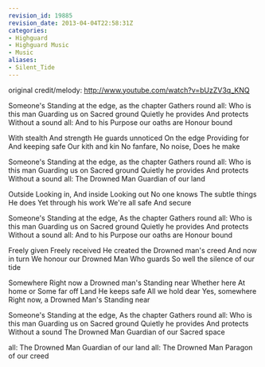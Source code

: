 ```yaml
---
revision_id: 19885
revision_date: 2013-04-04T22:58:31Z
categories:
- Highguard
- Highguard Music
- Music
aliases:
- Silent_Tide
---
```


original credit/melody: http://www.youtube.com/watch?v=bUzZV3q_KNQ 

Someone's Standing at the edge, as the chapter Gathers round
all: Who is this man Guarding us on Sacred ground
Quietly he provides And protects  Without a sound
all: And to his Purpose our oaths are Honour bound

With stealth And strength He guards unnoticed On the edge
Providing for And keeping safe Our kith and kin
No fanfare, No noise, Does he make

Someone's Standing at the edge, as the chapter Gathers round
all: Who is this man Guarding us on Sacred ground
Quietly he provides And protects  Without a sound
all: The Drowned Man Guardian of our land

Outside Looking in, And inside Looking out
No one knows The subtle things He does
Yet through his work We're all safe And secure

Someone's Standing at the edge, As the chapter Gathers round
all: Who is this man Guarding us on Sacred ground
Quietly he provides And protects Without a sound
all: And to his Purpose our oaths are Honour bound

Freely given Freely received He created the Drowned man's creed
And now in turn  We honour our Drowned Man
Who guards So well the silence of our tide

Somewhere Right now a Drowned man's Standing near
Whether here At home or Some far off Land
He keeps safe All we hold dear
Yes, somewhere Right now,  a Drowned Man's Standing near

Someone's Standing at the edge, As the chapter Gathers round
all: Who is this man Guarding us on Sacred ground
Quietly he provides And protects Without a sound
The Drowned Man Guardian of our Sacred space

all: The Drowned Man Guardian of our land
all: The Drowned Man Paragon of our creed





